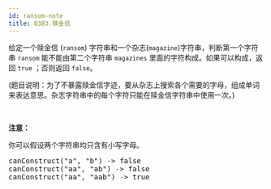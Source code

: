 ```yaml
---
id: ransom-note
title: 0383.赎金信
---
```

给定一个赎金信 (<code>ransom</code>) 字符串和一个杂志(<code>magazine</code>)字符串，判断第一个字符串 <code>ransom</code> 能不能由第二个字符串 <code>magazines</code> 里面的字符构成。如果可以构成，返回 <code>true</code> ；否则返回 <code>false</code>。

(题目说明：为了不暴露赎金信字迹，要从杂志上搜索各个需要的字母，组成单词来表达意思。杂志字符串中的每个字符只能在赎金信字符串中使用一次。)

 

**注意：**

你可以假设两个字符串均只含有小写字母。


<pre>canConstruct(&#34;a&#34;, &#34;b&#34;) -&gt; false<br/>canConstruct(&#34;aa&#34;, &#34;ab&#34;) -&gt; false<br/>canConstruct(&#34;aa&#34;, &#34;aab&#34;) -&gt; true<br/></pre>

